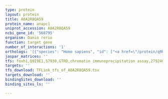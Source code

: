 ```yaml
---
type: protein
layout: protein
title: A0A2R8QA59
protein_name: anapc1
uniprot_accession: A0A2R8QA59
ncbi_gene_id: '568795'
organism: Danio rerio
function: target gene
number_of_interactions: '1'
orthologs: '[{"species": "Homo sapiens", "id": ["<a href=\"/protein/q9h1a4\">Q9H1A4</a>"]}, {"species": "Mus musculus", "id": ["<a href=\"/protein/p53995\">P53995</a>"]}, {"species": "Rattus norvegicus", "id": ["<a href=\"/protein/f1m801\">F1M801</a>"]}, {"species": "Drosophila melanogaster", "id": ["<a href=\"/protein/q9vxv3\">Q9VXV3</a>"]}]'
jaspar_matrices: ''
tfs: foxh1,Q9I9E1,57930,GTRD,chromatin immunoprecipitation assay,27924024%5Buid%5D,No
targets: ''
tfs_download: TFLink_tfs_of_A0A2R8QA59.tsv
targets_download: ''
bindingSites_download: ''
binding_sites_ls: ''

---
```

